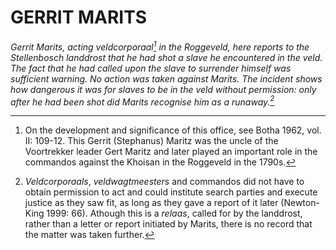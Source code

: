 # GERRIT MARITS

*Gerrit Marits, acting veldcorporaal[^1] in the Roggeveld, here reports to the Stellenbosch landdrost that he had shot a slave he encountered in the veld. The fact that he had called upon the slave to surrender himself was sufficient warning. No action was taken against Marits. The incident shows how dangerous it was for slaves to be in the veld without permission: only after he had been shot did Marits recognise him as a runaway.[^2]*

[^1]: On the development and significance of this office, see Botha 1962, vol. II: 109-12. This Gerrit (Stephanus) Maritz was the uncle of the Voortrekker leader Gert Maritz and later played an important role in the commandos against the Khoisan in the Roggeveld in the 1790s.

[^2]: *Veldcorporaals*, *veldwagtmeesters* and commandos did not have to obtain permission to act and could institute search parties and execute justice as they saw fit, as long as they gave a report of it later (Newton-King 1999: 66). Athough this is a *relaas*, called for by the landdrost, rather than a letter or report initiated by Marits, there is no record that the matter was taken further.